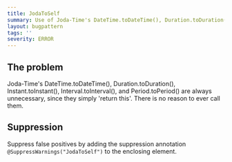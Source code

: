 ```yaml
---
title: JodaToSelf
summary: Use of Joda-Time's DateTime.toDateTime(), Duration.toDuration(), Instant.toInstant(), Interval.toInterval(), and Period.toPeriod() are not allowed.
layout: bugpattern
tags: ''
severity: ERROR
---
```


<!--
*** AUTO-GENERATED, DO NOT MODIFY ***
To make changes, edit the @BugPattern annotation or the explanation in docs/bugpattern.
-->

## The problem
Joda-Time's DateTime.toDateTime(), Duration.toDuration(), Instant.toInstant(), Interval.toInterval(), and Period.toPeriod() are always unnecessary, since they simply 'return this'. There is no reason to ever call them.

## Suppression
Suppress false positives by adding the suppression annotation `@SuppressWarnings("JodaToSelf")` to the enclosing element.
